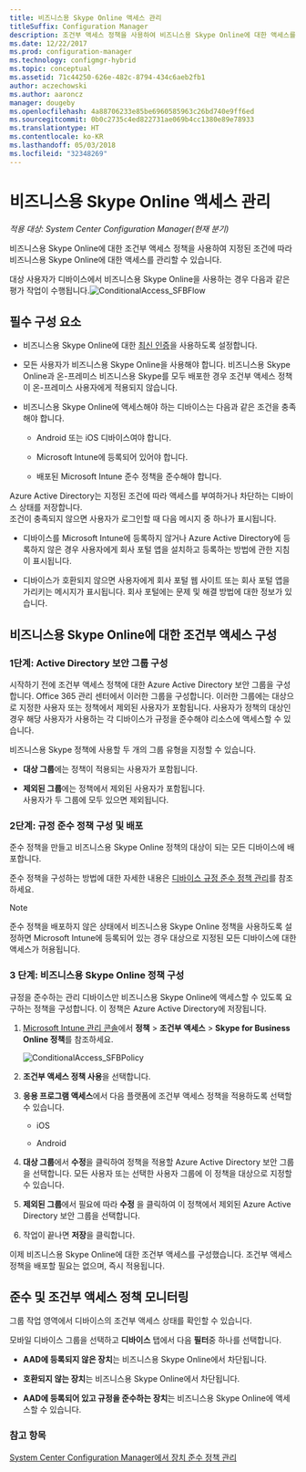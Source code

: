 ```yaml
---
title: 비즈니스용 Skype Online 액세스 관리
titleSuffix: Configuration Manager
description: 조건부 액세스 정책을 사용하여 비즈니스용 Skype Online에 대한 액세스를 관리하는 방법을 알아봅니다.
ms.date: 12/22/2017
ms.prod: configuration-manager
ms.technology: configmgr-hybrid
ms.topic: conceptual
ms.assetid: 71c44250-626e-482c-8794-434c6aeb2fb1
author: aczechowski
ms.author: aaroncz
manager: dougeby
ms.openlocfilehash: 4a88706233e85be6960585963c26bd740e9ff6ed
ms.sourcegitcommit: 0b0c2735c4ed822731ae069b4cc1380e89e78933
ms.translationtype: HT
ms.contentlocale: ko-KR
ms.lasthandoff: 05/03/2018
ms.locfileid: "32348269"
---
```

# <a name="manage-skype-for-business-online-access"></a>비즈니스용 Skype Online 액세스 관리

*적용 대상: System Center Configuration Manager(현재 분기)*


비즈니스용 Skype Online에 대한 조건부 액세스 정책을 사용하여 지정된 조건에 따라 비즈니스용 Skype Online에 대한 액세스를 관리할 수 있습니다.  


 대상 사용자가 디바이스에서 비즈니스용 Skype Online을 사용하는 경우 다음과 같은 평가 작업이 수행됩니다.![ConditionalAccess&#95;SFBFlow](media/ConditionalAccess_SFBFlow.png)  

## <a name="prerequisites"></a>필수 구성 요소  

-   비즈니스용 Skype Online에 대한 [최신 인증](https://aka.ms/SkypeModernAuth)을 사용하도록 설정합니다.   

-   모든 사용자가 비즈니스용 Skype Online을 사용해야 합니다. 비즈니스용 Skype Online과 온-프레미스 비즈니스용 Skype를 모두 배포한 경우 조건부 액세스 정책이 온-프레미스 사용자에게 적용되지 않습니다.  

-   비즈니스용 Skype Online에 액세스해야 하는 디바이스는 다음과 같은 조건을 충족해야 합니다.  

    -   Android 또는 iOS 디바이스여야 합니다.

    -   Microsoft Intune에 등록되어 있어야 합니다.

    -   배포된 Microsoft Intune 준수 정책을 준수해야 합니다.

 Azure Active Directory는 지정된 조건에 따라 액세스를 부여하거나 차단하는 디바이스 상태를 저장합니다.  
조건이 충족되지 않으면 사용자가 로그인할 때 다음 메시지 중 하나가 표시됩니다.  

-   디바이스를 Microsoft Intune에 등록하지 않거나 Azure Active Directory에 등록하지 않은 경우 사용자에게 회사 포털 앱을 설치하고 등록하는 방법에 관한 지침이 표시됩니다.  

-   디바이스가 호환되지 않으면 사용자에게 회사 포털 웹 사이트 또는 회사 포털 앱을 가리키는 메시지가 표시됩니다. 회사 포털에는 문제 및 해결 방법에 대한 정보가 있습니다.  

## <a name="configure-conditional-access-for-skype-for-business-online"></a>비즈니스용 Skype Online에 대한 조건부 액세스 구성  

### <a name="step-1-configure-active-directory-security-groups"></a>1단계: Active Directory 보안 그룹 구성  
 시작하기 전에 조건부 액세스 정책에 대한 Azure Active Directory 보안 그룹을 구성합니다. Office 365 관리 센터에서 이러한 그룹을 구성합니다. 이러한 그룹에는 대상으로 지정한 사용자 또는 정책에서 제외된 사용자가 포함됩니다. 사용자가 정책의 대상인 경우 해당 사용자가 사용하는 각 디바이스가 규정을 준수해야 리소스에 액세스할 수 있습니다.  

 비즈니스용 Skype 정책에 사용할 두 개의 그룹 유형을 지정할 수 있습니다.  

-   **대상 그룹**에는 정책이 적용되는 사용자가 포함됩니다.  

-   **제외된 그룹**에는 정책에서 제외된 사용자가 포함됩니다.  
    사용자가 두 그룹에 모두 있으면 제외됩니다.  

### <a name="step-2-configure-and-deploy-a-compliance-policy"></a>2단계: 규정 준수 정책 구성 및 배포  
 준수 정책을 만들고 비즈니스용 Skype Online 정책의 대상이 되는 모든 디바이스에 배포합니다.  

 준수 정책을 구성하는 방법에 대한 자세한 내용은 [디바이스 규정 준수 정책 관리](../../protect/deploy-use/device-compliance-policies.md)를 참조하세요.  

> [!NOTE]  
>  준수 정책을 배포하지 않은 상태에서 비즈니스용 Skype Online 정책을 사용하도록 설정하면 Microsoft Intune에 등록되어 있는 경우 대상으로 지정된 모든 디바이스에 대한 액세스가 허용됩니다.  


### <a name="step-3-configure-the-skype-for-business-online-policy"></a>3 단계: 비즈니스용 Skype Online 정책 구성  
 규정을 준수하는 관리 디바이스만 비즈니스용 Skype Online에 액세스할 수 있도록 요구하는 정책을 구성합니다. 이 정책은 Azure Active Directory에 저장됩니다.  

1.  [Microsoft Intune 관리 콘솔](https://manage.microsoft.com)에서 **정책** > **조건부 액세스** > **Skype for Business Online 정책**를 참조하세요.  

     ![ConditionalAccess&#95;SFBPolicy](media/ConditionalAccess_SFBPolicy.png)  

2.  **조건부 액세스 정책 사용**을 선택합니다.  

3.  **응용 프로그램 액세스**에서 다음 플랫폼에 조건부 액세스 정책을 적용하도록 선택할 수 있습니다.  

    -   iOS  

    -   Android  

4.  **대상 그룹**에서 **수정**을 클릭하여 정책을 적용할 Azure Active Directory 보안 그룹을 선택합니다. 모든 사용자 또는 선택한 사용자 그룹에 이 정책을 대상으로 지정할 수 있습니다.  

5.  **제외된 그룹**에서 필요에 따라 **수정** 을 클릭하여 이 정책에서 제외된 Azure Active Directory 보안 그룹을 선택합니다.  

6.  작업이 끝나면 **저장**을 클릭합니다.  

 이제 비즈니스용 Skype Online에 대한 조건부 액세스를 구성했습니다. 조건부 액세스 정책을 배포할 필요는 없으며, 즉시 적용됩니다.  

## <a name="monitor-the-compliance-and-conditional-access-policies"></a>준수 및 조건부 액세스 정책 모니터링  
 그룹 작업 영역에서 디바이스의 조건부 액세스 상태를 확인할 수 있습니다.  

 모바일 디바이스 그룹을 선택하고 **디바이스** 탭에서 다음 **필터**중 하나를 선택합니다.  

-   **AAD에 등록되지 않은 장치**는 비즈니스용 Skype Online에서 차단됩니다.

-   **호환되지 않는 장치**는 비즈니스용 Skype Online에서 차단됩니다.  

-   **AAD에 등록되어 있고 규정을 준수하는 장치**는 비즈니스용 Skype Online에 액세스할 수 있습니다.  

### <a name="see-also"></a>참고 항목  

 [System Center Configuration Manager에서 장치 준수 정책 관리](../../protect/deploy-use/device-compliance-policies.md)
